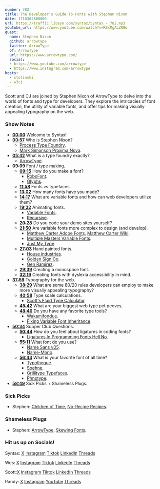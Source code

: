 ```yaml
---
number: 782
title: The Developer’s Guide To Fonts with Stephen Nixon
date: 1718362800000
url: https://traffic.libsyn.com/syntax/Syntax_-_782.mp3
youtube_url: https://www.youtube.com/watch?v=RBxMgALZR9o
guest:
  name: Stephen Nixon
  github: arrowtype
  twitter: ArrowType
  of: ArrowType
  url: https://www.arrowtype.com/
  social:
  - https://www.youtube.com/arrowtype
  - https://www.instagram.com/arrowtype
hosts:
  - stolinski
  - w3cj
---
```


Scott and CJ are joined by Stephen Nixon of ArrowType to delve into the world of fonts and type for developers. They explore the intricacies of font creation, the utility of variable fonts, and offer tips for making visually appealing typography on the web.

### Show Notes

* **[00:00](#t=00:00)** Welcome to Syntax!
* **[00:57](#t=00:57)** Who is Stephen Nixon?
  * [Process Type Foundry](https://processtypefoundry.com/).
  * [Mark Simonson Proxima Nova](https://www.marksimonson.com/fonts/view/proxima-nova).
* **[05:42](#t=05:42)** What is a type foundry exactly?
  * [ArrowType](https://www.arrowtype.com/).
* **[09:09](#t=09:09)** Font / type making.
  * **[09:15](#t=09:15)** How do you make a font?
    * [RoboFont](https://robofont.com/).
    * [Glyphs](https://glyphsapp.com/).
  * **[11:58](#t=11:58)** Fonts vs typefaces.
  * **[13:02](#t=13:02)** How many fonts have you made?
  * **[14:17](#t=14:17)** What are variable fonts and how can web developers utilize them?
  * **[19:22](#t=19:22)** Animating fonts.
    * [Variable Fonts](https://variablefonts.io/).
    * [Recursive](https://www.recursive.design/).
  * **[20:28](#t=20:28)** Do you code your demo sites yourself?
  * **[21:50](#t=21:50)** Are variable fonts more complex to design (and develop).
    * [Matthew Carter Adobe Fonts](https://fonts.adobe.com/designers/matthew-carter), [Matthew Carter Wiki](https://en.wikipedia.org/wiki/Matthew_Carter).
    * [Multiple Masters Variable Fonts](https://typedrawers.com/discussion/3292/working-with-multiple-masters).
    * [Just My Type](https://www.simongarfield.com/books/just-my-type/).
  * **[27:03](#t=27:03)** Hand painted fonts.
    * [House industries](https://housefonts.com/).
    * [Golden Sign Co](https://goldensignco.tumblr.com/everythingelse).
    * [Gen Ramirez](https://genramirez.com/).
  * **[29:39](#t=29:39)** Creating a monospace font.
  * **[32:19](#t=32:19)** Creating fonts with dyslexia accessibility in mind.
* **[37:58](#t=37:58)** Typography for the web.
  * **[38:29](#t=38:29)** What are some 80/20 rules developers can employ to make more visually appealing typography?
  * **[40:58](#t=40:58)** Type scale calculations.
    * [Scott's Fluid Type Calculator](https://fluid-type.tolin.ski/).
  * **[45:42](#t=45:42)** What are your biggest web type pet peeves.
  * **[48:46](#t=48:46)** Do you have any favorite type tools?
    * [Wakamifondue](https://wakamaifondue.com/).
    * [Fixing Variable Font Inheritance](https://pixelambacht.nl/2019/fixing-variable-font-inheritance/).
* **[50:34](#t=50:34)** Supper Club Questions.
  * **[50:44](#t=50:44)** How do you feel about ligatures in coding fonts?
    * [Ligatures In Programming Fonts Hell No](https://practicaltypography.com/ligatures-in-programming-fonts-hell-no.html).
  * **[55:11](#t=55:11)** What font do you use?
    * [Name Sans v05](https://blog.arrowtype.com/name-sans-v05/).
    * [Name-Mono](https://store.arrowtype.com/fonts/name-mono).
  * **[56:43](#t=56:43)** What is your favorite font of all time?
    * [Typotheque](https://www.typotheque.com/).
    - [Soehne](https://klim.co.nz/collections/soehne/).
    - [Grillitype Typefaces](https://www.grillitype.com/typefaces).
    - [Phnotype](https://ohnotype.co/).
* **[58:49](#t=58:49)** Sick Picks + Shameless Plugs.

### Sick Picks

- Stephen: [Children of Time](https://en.wikipedia.org/wiki/Children_of_Time_(novel)), [No-Recipe Recipes](https://www.amazon.com/York-Times-Cooking-No-Recipe-Recipes/dp/1984858475).

### Shameless Plugs

- Stephen: [ArrowType](https://www.arrowtype.com/), [Skewing Fonts](https://www.youtube.com/shorts/2o-XTyB_8uw).

### Hit us up on Socials!

Syntax: [X](https://twitter.com/syntaxfm) [Instagram](https://www.instagram.com/syntax_fm/) [Tiktok](https://www.tiktok.com/@syntaxfm) [LinkedIn](https://www.linkedin.com/company/96077407/admin/feed/posts/) [Threads](https://www.threads.net/@syntax_fm)

Wes: [X](https://twitter.com/wesbos) [Instagram](https://www.instagram.com/wesbos/) [Tiktok](https://www.tiktok.com/@wesbos) [LinkedIn](https://www.linkedin.com/in/wesbos/) [Threads](https://www.threads.net/@wesbos)

Scott:[X](https://twitter.com/stolinski) [Instagram](https://www.instagram.com/stolinski/) [Tiktok](https://www.tiktok.com/@stolinski) [LinkedIn](https://www.linkedin.com/in/stolinski/) [Threads](https://www.threads.net/@stolinski)

Randy: [X](https://twitter.com/randyrektor) [Instagram](https://www.instagram.com/randyrektor/) [YouTube](https://www.youtube.com/@randyrektor) [Threads](https://www.threads.net/@randyrektor)
